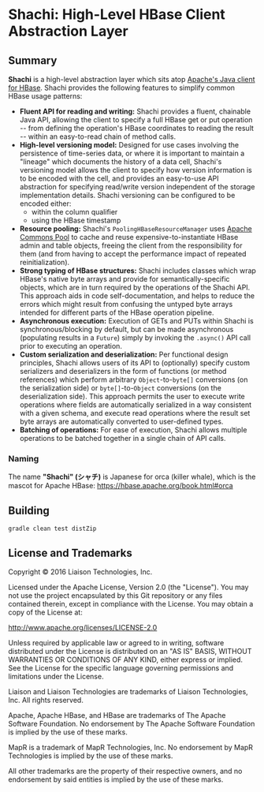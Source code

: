 # Shachi: High-Level HBase Client Abstraction Layer

## Summary

**Shachi** is a high-level abstraction layer which sits atop [Apache's Java client for HBase](https://mvnrepository.com/artifact/org.apache.hbase/hbase-client). Shachi provides the following features to simplify common HBase usage patterns:

- **Fluent API for reading and writing:** Shachi provides a fluent, chainable Java API, allowing the client to specify a full HBase get or put operation -- from defining the operation's HBase coordinates to reading the result -- within an easy-to-read chain of method calls.
- **High-level versioning model:** Designed for use cases involving the persistence of time-series data, or where it is important to maintain a "lineage" which documents the history of a data cell, Shachi's versioning model allows the client to specify how version information is to be encoded with the cell, and provides an easy-to-use API abstraction for specifying read/write version independent of the storage implementation details. Shachi versioning can be configured to be encoded either:
    - within the column qualifier
    - using the HBase timestamp
- **Resource pooling:** Shachi's `PoolingHBaseResourceManager` uses [Apache Commons Pool](https://commons.apache.org/proper/commons-pool/) to cache and reuse expensive-to-instantiate HBase admin and table objects, freeing the client from the responsibility for them (and from having to accept the performance impact of repeated reinitialization).
- **Strong typing of HBase structures:** Shachi includes classes which wrap HBase's native byte arrays and provide for semantically-specific objects, which are in turn required by the operations of the Shachi API. This approach aids in code self-documentation, and helps to reduce the errors which might result from confusing the untyped byte arrays intended for different parts of the HBase operation pipeline.
- **Asynchronous execution:** Execution of GETs and PUTs within Shachi is synchronous/blocking by default, but can be made asynchronous (populating results in a `Future`) simply by invoking the `.async()` API call prior to executing an operation.
- **Custom serialization and deserialization:** Per functional design principles, Shachi allows users of its API to (optionally) specify custom serializers and deserializers in the form of functions (or method references) which perform arbitrary `Object`-to-`byte[]` conversions (on the serialization side) or `byte[]`-to-`Object` conversions (on the deserialization side). This approach permits the user to execute write operations where fields are automatically serialized in a way consistent with a given schema, and execute read operations where the result set byte arrays are automatically converted to user-defined types.
- **Batching of operations:** For ease of execution, Shachi allows multiple operations to be batched together in a single chain of API calls. 

### Naming

The name **"Shachi" (シャチ)** is Japanese for orca (killer whale), which is the mascot for Apache HBase: https://hbase.apache.org/book.html#orca

## Building

```
gradle clean test distZip
```

## License and Trademarks

Copyright © 2016 Liaison Technologies, Inc.

Licensed under the Apache License, Version 2.0 (the "License"). You may not use the project encapsulated by this Git repository or any files contained therein, except in compliance with the License. You may obtain a copy of the License at:

http://www.apache.org/licenses/LICENSE-2.0

Unless required by applicable law or agreed to in writing, software distributed under the License is distributed on an "AS IS" BASIS, WITHOUT WARRANTIES OR CONDITIONS OF ANY KIND, either express or implied. See the License for the specific language governing permissions and limitations under the License.

Liaison and Liaison Technologies are trademarks of Liaison Technologies, Inc. All rights reserved.

Apache, Apache HBase, and HBase are trademarks of The Apache Software Foundation. No endorsement by The Apache Software Foundation is implied by the use of these marks.

MapR is a trademark of MapR Technologies, Inc. No endorsement by MapR Technologies is implied by the use of these marks.

All other trademarks are the property of their respective owners, and no endorsement by said entities is implied by the use of these marks.